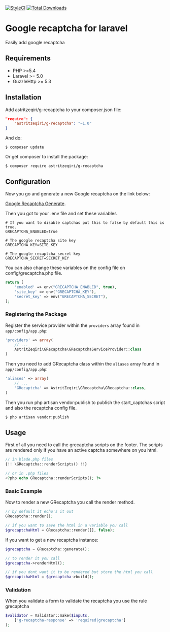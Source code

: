[![StyleCI](https://styleci.io/repos/66646162/shield)](https://styleci.io/repos/66646162/)
[![Total Downloads](https://poser.pugx.org/astritzeqiri/g-recaptcha/downloads)](https://packagist.org/packages/astritzeqiri/g-recaptcha)

# Google recaptcha for laravel

Easily add google recaptcha

## Requirements

- PHP >=5.4
- Laravel >= 5.0
- GuzzleHttp >= 5.3


## Installation

Add astritzeqiri/g-recaptcha to your composer.json file:

```json
"require": {
    "astritzeqiri/g-recaptcha": "~1.0"
}
```

And do:

```
$ composer update
```

Or get composer to install the package:

```
$ composer require astritzeqiri/g-recaptcha
```

## Configuration

Now you go and generate a new Google recaptcha on the link below:

[Google Recaptcha Generate](https://www.google.com/recaptcha/intro/index.html ).

Then you got to your .env file and set these variables

```
# If you want to disable captchas put this to false by default this is true.
GRECAPTCHA_ENABLED=true

# The google recaptcha site key
GRECAPTCHA_KEY=SITE_KEY

# The google recaptcha secret key
GRECAPTCHA_SECRET=SECRET_KEY
```

You can also change these variables on the config file on config/grecaptcha.php file.

```php
return [
	'enabled' => env("GRECAPTCHA_ENABLED", true),
	'site_key' => env("GRECAPTCHA_KEY"),
	'secret_key' => env("GRECAPTCHA_SECRET"),
];
```

### Registering the Package

Register the service provider within the `providers` array found in `app/config/app.php`:

```php
'providers' => array(
    // ...
    AstritZeqiri\GRecaptcha\GRecaptchaServiceProvider::class
)
```

Then you need to add GRecaptcha class within the `aliases` array found in `app/config/app.php`:


```php
'aliases' => array(
    // ...
    'GRecaptcha' => AstritZeqiri\GRecaptcha\GRecaptcha::class,
)
```

Then you run php artisan vendor:publish to publish the start_captchas script and also the recaptcha config file.

```
$ php artisan vendor:publish
```
## Usage


First of all you need to call the grecaptcha scripts on the footer. The scripts are rendered only if you have an active captcha somewhere on you html.

```php
// in blade.php files
{!! \GRecaptcha::renderScripts() !!}

// or in .php files
<?php echo GRecaptcha::renderScripts(); ?>
```

### Basic Example

Now to render a new GRecaptcha you call the render method.

```php
// by default it echo's it out
GRecaptcha::render();

// if you want to save the html in a variable you call 
$grecaptchaHtml = GRecaptcha::render([], false);
```

If you want to get a new recaptcha instance:
```php
$grecaptcha = GRecaptcha::generate();

// to render it you call
$grecaptcha->renderHtml();

// if you dont want it to be rendered but store the html you call
$grecaptchaHtml = $grecaptcha->build();
```


### Validation

When you validate a form to validate the recaptcha you use the rule grecaptcha

```php
$validator = Validator::make($inputs,
    ['g-recaptcha-response' => 'required|grecaptcha']
);
```
